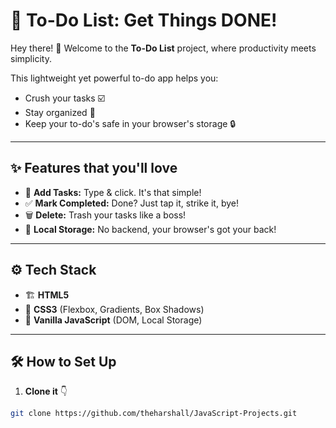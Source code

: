 # 🚀 To-Do List: Get Things DONE!

Hey there! 👋 Welcome to the **To-Do List** project, where productivity meets simplicity.

This lightweight yet powerful to-do app helps you:
- Crush your tasks ☑️
- Stay organized 🧠
- Keep your to-do's safe in your browser's storage 🔒

---

## ✨ Features that you'll love

- 🎯 **Add Tasks:** Type & click. It's that simple!
- ✅ **Mark Completed:** Done? Just tap it, strike it, bye!
- 🗑️ **Delete:** Trash your tasks like a boss!
- 💾 **Local Storage:** No backend, your browser's got your back!

---

## ⚙️ Tech Stack

- 🏗️ **HTML5**
- 🎨 **CSS3** (Flexbox, Gradients, Box Shadows)
- 🧠 **Vanilla JavaScript** (DOM, Local Storage)

---

## 🛠️ How to Set Up

1. **Clone it** 👇
```bash
git clone https://github.com/theharshall/JavaScript-Projects.git
